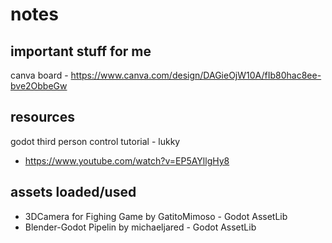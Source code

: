 # notes

## important stuff for me
canva board - https://www.canva.com/design/DAGieOjW10A/fIb80hac8ee-bve2ObbeGw

## resources
godot third person control tutorial - lukky
- https://www.youtube.com/watch?v=EP5AYllgHy8

## assets loaded/used
- 3DCamera for Fighing Game by GatitoMimoso - Godot AssetLib
- Blender-Godot Pipelin by michaeljared - Godot AssetLib